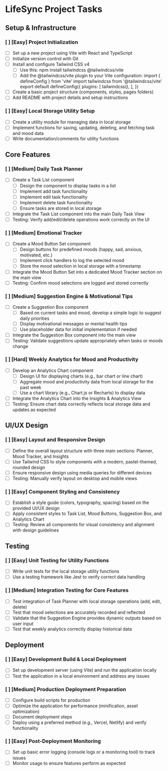 # LifeSync Project Tasks

## Setup & Infrastructure

### [ ] **[Easy]** Project Initialization
- [ ] Set up a new project using Vite with React and TypeScript
- [ ] Initialize version control with Git
- [ ] Install and configure Tailwind CSS v4
  - [ ] Use this: npm install tailwindcss @tailwindcss/vite
  - [ ] Add the @tailwindcss/vite plugin to your Vite configuration: 
        import { defineConfig } from 'vite'
import tailwindcss from '@tailwindcss/vite'
export default defineConfig({
  plugins: [
    tailwindcss(),
  ],
})
- [ ] Create a basic project structure (components, styles, pages folders)
- [ ] Add README with project details and setup instructions

### [ ] **[Easy]** Local Storage Utility Setup
- [ ] Create a utility module for managing data in local storage
- [ ] Implement functions for saving, updating, deleting, and fetching task and mood data
- [ ] Write documentation/comments for utility functions

## Core Features

### [ ] **[Medium]** Daily Task Planner
- [ ] Create a Task List component
  - [ ] Design the component to display tasks in a list
  - [ ] Implement add task functionality
  - [ ] Implement edit task functionality
  - [ ] Implement delete task functionality
  - [ ] Ensure tasks are stored in local storage
- [ ] Integrate the Task List component into the main Daily Task View
- [ ] Testing: Verify add/edit/delete operations work correctly on the UI

### [ ] **[Medium]** Emotional Tracker
- [ ] Create a Mood Button Set component
  - [ ] Design buttons for predefined moods (happy, sad, anxious, motivated, etc.)
  - [ ] Implement click handlers to log the selected mood
  - [ ] Store the mood selection in local storage with a timestamp
- [ ] Integrate the Mood Button Set into a dedicated Mood Tracker section on the main view
- [ ] Testing: Confirm mood selections are logged and stored correctly

### [ ] **[Medium]** Suggestion Engine & Motivational Tips
- [ ] Create a Suggestion Box component
  - [ ] Based on current tasks and mood, develop a simple logic to suggest daily priorities
  - [ ] Display motivational messages or mental health tips
  - [ ] Use placeholder data for initial implementation if needed
- [ ] Integrate the Suggestion Box component into the main view
- [ ] Testing: Validate suggestions update appropriately when tasks or moods change

### [ ] **[Hard]** Weekly Analytics for Mood and Productivity
- [ ] Develop an Analytics Chart component
  - [ ] Design UI for displaying charts (e.g., bar chart or line chart)
  - [ ] Aggregate mood and productivity data from local storage for the past week
  - [ ] Use a chart library (e.g., Chart.js or Recharts) to display data
- [ ] Integrate the Analytics Chart into the Insights & Analytics View
- [ ] Testing: Ensure chart data correctly reflects local storage data and updates as expected

## UI/UX Design

### [ ] **[Easy]** Layout and Responsive Design
- [ ] Define the overall layout structure with three main sections: Planner, Mood Tracker, and Insights
- [ ] Use Tailwind CSS to style components with a modern, pastel-themed, rounded design
- [ ] Ensure responsive design using media queries for different devices
- [ ] Testing: Manually verify layout on desktop and mobile views

### [ ] **[Easy]** Component Styling and Consistency
- [ ] Establish a style guide (colors, typography, spacing) based on the provided UI/UX design
- [ ] Apply consistent styles to Task List, Mood Buttons, Suggestion Box, and Analytics Chart
- [ ] Testing: Review all components for visual consistency and alignment with design guidelines

## Testing

### [ ] **[Easy]** Unit Testing for Utility Functions
- [ ] Write unit tests for the local storage utility functions
- [ ] Use a testing framework like Jest to verify correct data handling

### [ ] **[Medium]** Integration Testing for Core Features
- [ ] Test integration of Task Planner with local storage operations (add, edit, delete)
- [ ] Test that mood selections are accurately recorded and reflected
- [ ] Validate that the Suggestion Engine provides dynamic outputs based on user input
- [ ] Test that weekly analytics correctly display historical data

## Deployment

### [ ] **[Easy]** Development Build & Local Deployment
- [ ] Set up development server (using Vite) and run the application locally
- [ ] Test the application in a local environment and address any issues

### [ ] **[Medium]** Production Deployment Preparation
- [ ] Configure build scripts for production
- [ ] Optimize the application for performance (minification, asset optimization)
- [ ] Document deployment steps
- [ ] Deploy using a preferred method (e.g., Vercel, Netlify) and verify functionality

### [ ] **[Easy]** Post-Deployment Monitoring
- [ ] Set up basic error logging (console logs or a monitoring tool) to track issues
- [ ] Monitor usage to ensure features perform as expected 
